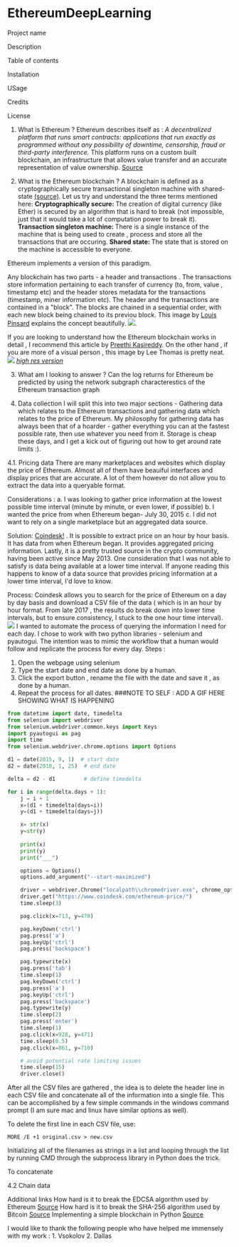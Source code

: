# EthereumDeepLearning

Project name 

Description 

Table of contents 

Installation 

USage 

Credits 

License 


1. What is Ethereum ? 
Ethereum describes itself as : <i>A decentralized platform that runs smart contracts: applications that run exactly as programmed without any possibility of downtime, censorship, fraud or third-party interference.</i> This platform runs on a custom built blockchain, an infrastructure that allows value transfer and an accurate representation of value ownership. [Source](https://www.ethereum.org/)

2. What is the Ethereum blockchain ? 
A blockchain is defined as a cryptographically secure transactional singleton machine with shared-state [(source)](https://github.com/ethereum/yellowpaper). Let us try and understand the three terms mentioned here: 
<b> Cryptographically secure: </b> The creation of digital currency (like Ether) is secured by an algorithm that is hard to break (not impossible, just that it would take a lot of computation power to break it). 
<b>Transaction singleton machine: </b>There is a single instance of the machine that is being used to create , process and store all the transactions that are occuring. 
<b>Shared state: </b>The state that is stored on the machine is accessible to everyone. 

Ethereum implements a version of this paradigm. 

Any blockchain has two parts - a  header and  transactions . The transactions store information pertaining to each transfer of currency (to, from, value , timestamp etc) and the  header stores metadata for the transactions  (timestamp, miner information etc). The header and the transactions are contained in a "block". The blocks are chained in a sequential order, with each new block being chained to its previou block. This image by [Louis Pinsard](https://blog.theodo.fr/2018/01/deploy-first-ethereum-smart-contract-blockchain/) explains the concept beautifully. 
![](https://github.com/saurabh-rao/EthereumDeepLearning/blob/master/images/2.png). 

If you are looking to understand how the Ethereum blockchain works in detail , I recommend this article by [Preethi Kasireddy](https://medium.com/preethikasireddy/how-does-ethereum-work-anyway-22d1df506369). On the other hand , if you are more of a visual person , this image by Lee Thomas is pretty neat.  ![](https://github.com/saurabh-rao/EthereumDeepLearning/blob/master/images/3.jpg) 
<i>[high res version](https://i.stack.imgur.com/afWDt.jpg)</i>

3. What am I looking to answer ? 
Can the log returns for Ethereum be predicted by using the network subgraph characterestics of the Ethereum transaction graph 


4. Data collection 
I will split this into two major sections - Gathering data which relates to the Ethereum transactions and gathering data which relates to the price of Ethereum. My philosophy for gathering data has always been that of a hoarder - gather everything you can at the fastest possible rate, then use whatever you need from it. Storage is cheap these days, and I get a kick out of figuring out how to get around rate limits :).


4.1. Pricing data 
There are many marketplaces and websites which display the price of Ethereum. Almost all of them have beauiful interfaces and display prices that are accurate. A lot of them however do not allow you to extract the data into a queryable format. 

Considerations :
a. I was looking to gather price information at the lowest possible time interval (minute by minute, or even lower, if possible)
b. I wanted the price from when Ethereum began- July 30, 2015
c. I did not want to rely on a single marketplace but an aggregated data source. 

Solution: 
[Coindesk!](www.coindesk.com) . It is possible to extract price on an hour by hour basis. It has data from when Ethereum began. It provides aggregated pricing information. Lastly, it is a pretty trusted source in the crypto community, having been active since May 2013. One consideration that I was not able to satisfy is data being available at a lower time interval. If anyone reading this happens to know of a data source that provides pricing information at a lower time interval, I'd love to know. 

Process: 
Coindesk allows you to search for the price of Ethereum on a day by day basis and download a CSV file of the data ( which is in an hour by hour format. From late 2017 , the results do break down into lower time intervals, but to ensure consistency, I stuck to the one hour time interval).
![](https://github.com/saurabh-rao/EthereumDeepLearning/blob/master/images/1.JPG)
I wanted to automate the process of querying the information I need for each day. I chose to work with two python libraries - selenium and pyautogui. The intention was to mimic the workflow that a human would follow and replicate the process for every day. 
 Steps : 
 1. Open the webpage using selenium
 2. Type the start date and end date as done by a human. 
 3. Click the export button , rename the file with the date and save it , as done by a human. 
 4. Repeat the process for all dates.
###NOTE TO SELF : ADD A GIF HERE SHOWING WHAT IS HAPPENING 

```python
from datetime import date, timedelta
from selenium import webdriver 
from selenium.webdriver.common.keys import Keys
import pyautogui as pag
import time
from selenium.webdriver.chrome.options import Options

d1 = date(2015, 9, 1)  # start date
d2 = date(2018, 1, 25)  # end date

delta = d2 - d1         # define timedelta

for i in range(delta.days + 1):
	j = i + 1 
	x=(d1 + timedelta(days=i))
	y=(d1 + timedelta(days=j))

	x= str(x)
	y=str(y)
	
	print(x)
	print(y)
	print("___")

	options = Options() 
	options.add_argument("--start-maximized") 

	driver = webdriver.Chrome("localpath\\chromedriver.exe", chrome_options=options)
	driver.get("https://www.coindesk.com/ethereum-price/")
	time.sleep(3)

	pag.click(x=713, y=470)

	pag.keyDown('ctrl')
	pag.press('a')
	pag.keyUp('ctrl')
	pag.press('backspace')

	pag.typewrite(x)
	pag.press('tab')
	time.sleep(1)
	pag.keyDown('ctrl')
	pag.press('a')
	pag.keyUp('ctrl')
	pag.press('backspace')	
	pag.typewrite(y)
	time.sleep(2)
	pag.press('enter')
	time.sleep(1)
	pag.click(x=928, y=471)
	time.sleep(0.5)
	pag.click(x=861, y=710)

	# avoid potential rate limiting issues 	
	time.sleep(15)
	driver.close()
```

After all the CSV files are gathered , the idea is to delete the header line in each CSV file and concatenate all of the information into a single file. This can be accomplished by a few simple commands in the windows command prompt (I am sure mac and linux have similar options as well). 

To delete the first line in each CSV file, use:  
```
MORE /E +1 original.csv > new.csv
```
Initializing all of the filenames as strings in a list and looping through the list by running CMD through the subprocess library in Python does the trick.

To concatenate


4.2 Chain data 

 




Additional links 
How hard is it to break the EDCSA algorithm used by Ethereum [Source](https://pdfs.semanticscholar.org/5646/d266fcd0472bd188b913f9a7a420d82e8859.pdf)
How hard is it to break the SHA-256 algorithm used by Bitcoin [Source](https://eprint.iacr.org/2016/992)
Implementing a simple blockchain in Python [Source](https://github.com/satwikkansal/ibm_blockchain)




I would like to thank the following people who have helped me immensely with my work : 1. Vsokolov 
2. Dallas

